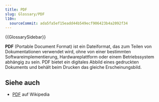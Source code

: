```yaml
---
title: PDF
slug: Glossary/PDF
l10n:
  sourceCommit: ada5fa5ef15eadd44b549ecf906423b4a2092f34
---
```


{{GlossarySidebar}}

**PDF** (Portable Document Format) ist ein Dateiformat, das zum Teilen von Dokumentationen verwendet wird, ohne von einer bestimmten Softwareimplementierung, Hardwareplattform oder einem Betriebssystem abhängig zu sein. PDF bietet ein digitales Abbild eines gedruckten Dokuments und behält beim Drucken das gleiche Erscheinungsbild.

## Siehe auch

- [PDF](https://en.wikipedia.org/wiki/Portable_Document_Format) auf Wikipedia
